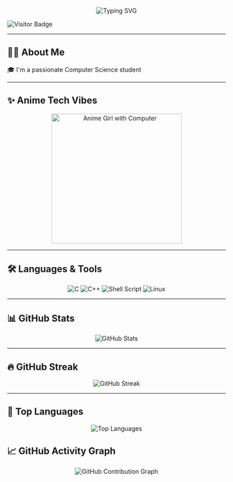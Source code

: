 <p align="center">
  <img src="https://readme-typing-svg.demolab.com?font=Fira+Code&duration=3000&pause=1000&color=FF00FF&center=true&vCenter=true&multiline=true&width=435&lines=Hi+there!+I'm+Anonymous_K;I+love+C%2FC%2B%2B%2C+Linux+%26+Shell+Scripting" alt="Typing SVG" />
</p>


<p align="left">
  <img src="https://komarev.com/ghpvc/?username=Ping-Phantom39&style=flat-square" alt="Visitor Badge" />
</p>

---

## 🧑‍💻 About Me

🎓 I'm a passionate Computer Science student  

---

## ✨ Anime Tech Vibes

<p align="center">
  <img src="https://media.giphy.com/media/bGgsc5mWoryfgKBx1u/giphy.gif" width="300" alt="Anime Girl with Computer" />
</p>

---

## 🛠️ Languages & Tools

<p align="center">
  <img src="https://img.shields.io/badge/C-00599C?style=for-the-badge&logo=c&logoColor=white" alt="C" />
  <img src="https://img.shields.io/badge/C++-00599C?style=for-the-badge&logo=c%2B%2B&logoColor=white" alt="C++" />
  <img src="https://img.shields.io/badge/Shell-121011?style=for-the-badge&logo=gnu-bash&logoColor=white" alt="Shell Script" />
  <img src="https://img.shields.io/badge/Linux-FCC624?style=for-the-badge&logo=linux&logoColor=black" alt="Linux" />
</p>

---

## 📊 GitHub Stats

<p align="center">
  <img src="https://github-readme-stats.vercel.app/api?username=Ping-Phantom39&show_icons=true&theme=tokyonight" alt="GitHub Stats" />
</p>

---

## 🔥 GitHub Streak

<p align="center">
  <img src="https://github-readme-streak-stats.herokuapp.com?user=Ping-Phantom39&theme=tokyonight&hide_border=false" alt="GitHub Streak" />
</p>

---

## 📌 Top Languages

<p align="center">
  <img src="https://github-readme-stats.vercel.app/api/top-langs/?username=Ping-Phantom39&layout=compact&theme=tokyonight" alt="Top Languages" />
</p>


## 📈 GitHub Activity Graph

<p align="center">
  <img src="https://github-readme-activity-graph.vercel.app/graph?username=Ping-Phantom39&theme=tokyonight&hide_border=false" alt="GitHub Contribution Graph" />
</p>

